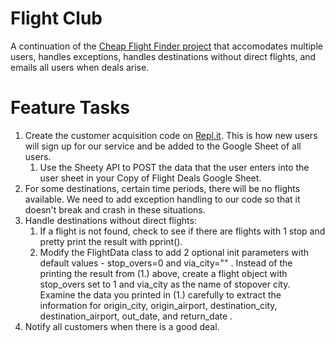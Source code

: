 # Flight Club
A continuation of the [Cheap Flight Finder project](https://github.com/sarastrasner/python-projects/tree/main/cheap_flight_finder) that accomodates multiple users, handles exceptions, handles destinations without direct flights, and emails all users when deals arise. 

# Feature Tasks
1. Create the customer acquisition code on [Repl.it](https://replit.com/@SaraStrasner/Flight-Club-Signup#main.py). This is how new users will sign up for our service and be added to the Google Sheet of all users.
    1. Use the Sheety API to POST the data that the user enters into the user sheet in your Copy of Flight Deals Google Sheet.
1. For some destinations, certain time periods, there will be no flights available. We need to add exception handling to our code so that it doesn't break and crash in these situations.
1. Handle destinations without direct flights:
   1. If a flight is not found, check to see if there are flights with 1 stop and pretty print the result with pprint().
   1. Modify the FlightData class to add 2 optional init parameters with default values - stop_overs=0 and via_city="" . Instead of the printing the result from (1.) above, create a flight object with stop_overs set to 1 and via_city as the name of stopover city. Examine the data you printed in (1.) carefully to extract the information for origin_city, origin_airport, destination_city, destination_airport, out_date, and return_date .
1. Notify all customers when there is a good deal.